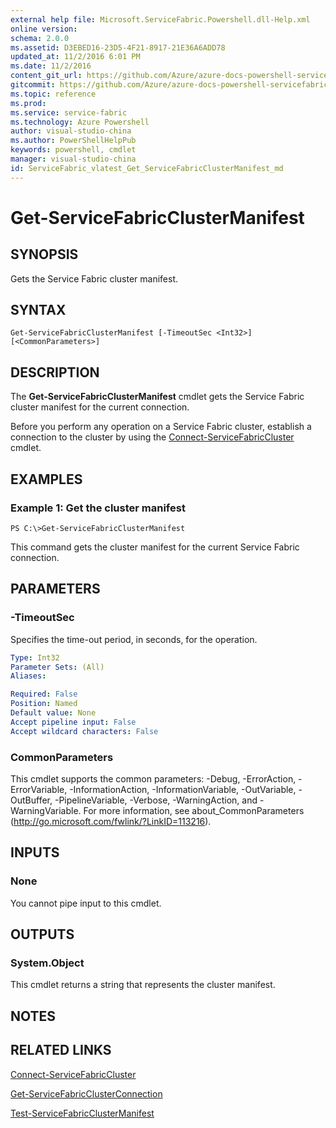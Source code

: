 ```yaml
---
external help file: Microsoft.ServiceFabric.Powershell.dll-Help.xml
online version:
schema: 2.0.0
ms.assetid: D3EBED16-23D5-4F21-8917-21E36A6ADD78
updated_at: 11/2/2016 6:01 PM
ms.date: 11/2/2016
content_git_url: https://github.com/Azure/azure-docs-powershell-servicefabric/blob/master/Service-Fabric-cmdlets/ServiceFabric/vlatest/Get-ServiceFabricClusterManifest.md
gitcommit: https://github.com/Azure/azure-docs-powershell-servicefabric/blob/a04d7fb81ddb4ca19a8c0101c71d7745ad5e082a/Service-Fabric-cmdlets/ServiceFabric/vlatest/Get-ServiceFabricClusterManifest.md
ms.topic: reference
ms.prod: 
ms.service: service-fabric
ms.technology: Azure Powershell
author: visual-studio-china
ms.author: PowerShellHelpPub
keywords: powershell, cmdlet
manager: visual-studio-china
id: ServiceFabric_vlatest_Get_ServiceFabricClusterManifest_md
---
```


# Get-ServiceFabricClusterManifest

## SYNOPSIS
Gets the Service Fabric cluster manifest.

## SYNTAX

```
Get-ServiceFabricClusterManifest [-TimeoutSec <Int32>] [<CommonParameters>]
```

## DESCRIPTION
The **Get-ServiceFabricClusterManifest** cmdlet gets the Service Fabric cluster manifest for the current connection.

Before you perform any operation on a Service Fabric cluster, establish a connection to the cluster by using the [Connect-ServiceFabricCluster](./Connect-ServiceFabricCluster.md) cmdlet.

## EXAMPLES

### Example 1: Get the cluster manifest
```
PS C:\>Get-ServiceFabricClusterManifest
```

This command gets the cluster manifest for the current Service Fabric connection.

## PARAMETERS

### -TimeoutSec
Specifies the time-out period, in seconds, for the operation.

```yaml
Type: Int32
Parameter Sets: (All)
Aliases:

Required: False
Position: Named
Default value: None
Accept pipeline input: False
Accept wildcard characters: False
```

### CommonParameters
This cmdlet supports the common parameters: -Debug, -ErrorAction, -ErrorVariable, -InformationAction, -InformationVariable, -OutVariable, -OutBuffer, -PipelineVariable, -Verbose, -WarningAction, and -WarningVariable. For more information, see about_CommonParameters (http://go.microsoft.com/fwlink/?LinkID=113216).

## INPUTS

### None
You cannot pipe input to this cmdlet.

## OUTPUTS

### System.Object
This cmdlet returns a string that represents the cluster manifest.

## NOTES

## RELATED LINKS

[Connect-ServiceFabricCluster](xref:ServiceFabric/vlatest/Connect-ServiceFabricCluster.md)

[Get-ServiceFabricClusterConnection](xref:ServiceFabric/vlatest/Get-ServiceFabricClusterConnection.md)

[Test-ServiceFabricClusterManifest](xref:ServiceFabric/vlatest/Test-ServiceFabricClusterManifest.md)
